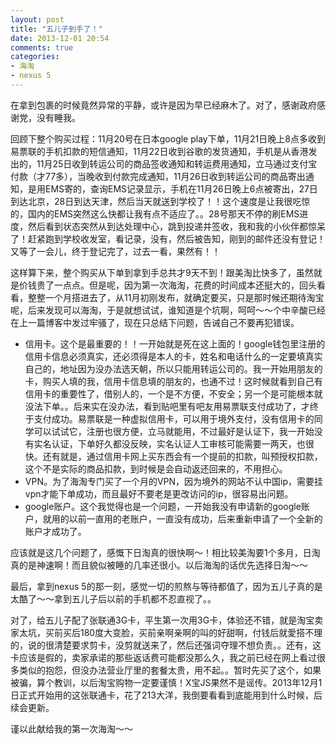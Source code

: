 ```yaml
---
layout: post
title: "五儿子到手了！"
date: 2013-12-01 20:54
comments: true
categories: 
- 海淘
- nexus 5
---
```


在拿到包裹的时候竟然异常的平静，或许是因为早已经麻木了。对了，感谢政府感谢党，没有睡我。

回顾下整个购买过程：11月20号在日本google play下单，11月21日晚上8点多收到易票联的手机扣款的短信通知，11月22日收到谷歌的发货通知，手机是从香港发出的，11月25日收到转运公司的商品签收通知和转运费用通知，立马通过支付宝付款（才77多），当晚收到付款完成通知，11月26日收到转运公司的商品寄出通知，是用EMS寄的，查询EMS记录显示，手机在11月26日晚上6点被寄出，27日到达北京，28日到达天津，然后当天就送到学校了！！这个速度是让我很吃惊的，国内的EMS突然这么快都让我有点不适应了。。28号那天不停的刷EMS进度，然后看到状态突然从到达处理中心，跳到投递并签收，我和我的小伙伴都惊呆了！赶紧跑到学校收发室，看记录，没有，然后被告知，刚到的邮件还没有登记！又等了一会儿，终于登记完了，过去一看，果然有！！

这样算下来，整个购买从下单到拿到手总共才9天不到！跟美淘比快多了，虽然就是价钱贵了一点点。但是呢，因为第一次海淘，花费的时间成本还挺大的，回头看看，整整一个月搭进去了，从11月初刚发布，就确定要买，只是那时候还期待淘宝呢，后来发现可以海淘，于是就想试试，谁知道是个坑啊，呵呵～～个中辛酸已经在上一篇博客中发过牢骚了，现在只总结下问题，告诫自己不要再犯错误。

- 信用卡。这个是最重要的！！一开始就是死在这上面的！google钱包里注册的信用卡信息必须真实，还必须得是本人的卡，姓名和电话什么的一定要填真实自己的，地址因为没办法选天朝，所以只能用转运公司的。我一开始用朋友的卡，购买人填的我，信用卡信息填的朋友的，也通不过！这时候就看到自己有信用卡的重要性了，借别人的，一个是不方便，不安全；另一个是可能根本就没法下单。。后来实在没办法，看到贴吧里有吧友用易票联支付成功了，才终于支付成功。易票联是一种虚拟信用卡，可以用于境外支付，没有信用卡的同学可以试试它，注册也很方便，立马就能用，不过最好是认证下，我一开始没有实名认证，下单好久都没反映，实名认证人工审核可能需要一两天，也很快。还有就是，通过信用卡网上买东西会有一个提前的扣款，叫预授权扣款，这个不是实际的商品扣款，到时候是会自动返还回来的，不用担心。
- VPN。为了海淘专门买了一个月的VPN，因为境外的网站不认中国ip，需要挂vpn才能下单成功，而且最好不要老是更改访问的ip，很容易出问题。
- google账户。这个我觉得也是一个问题，一开始我没有申请新的google账户，就用的以前一直用的老账户，一直没有成功，后来重新申请了一个全新的账户才成功了。

应该就是这几个问题了，感慨下日淘真的很快啊～！相比较美淘要1个多月，日淘真的是神速啊！而且貌似被睡的几率还很小。以后海淘的话优先选择日淘～～

最后，拿到nexus 5的那一刻，感觉一切的煎熬与等待都值了，因为五儿子真的是太酷了～～拿到五儿子后以前的手机都不忍直视了。。

对了，给五儿子配了张联通3G卡，平生第一次用3G卡，体验还不错，就是淘宝卖家太坑，买前买后180度大变脸，买前亲啊亲啊的叫的好甜啊，付钱后就愛搭不理的，说的很清楚要求剪卡，没剪就送来了，然后还强词夺理不想负责。。还有，这卡应该是假的，卖家承诺的那些返话费可能都没那么久，我之前已经在网上看过很多类似的抱怨，但没办法营业厅里的套餐太贵，用不起。。暂时先买了这个，如果被骗，算个教训，以后淘宝购物一定要谨慎！X宝JS果然不是谣传。2013年12月1日正式开始用的这张联通卡，花了213大洋，我倒要看看到底能用到什么时候，后续会更新。

谨以此献给我的第一次海淘～～
